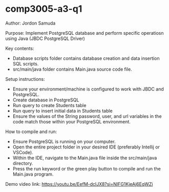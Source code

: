 # comp3005-a3-q1
 
Author: Jordon Samuda

Purpose: Implement PostgreSQL database and perform specific operatiosn using Java (JBDC PostgreSQL Driver)

Key contents:
- Database scripts folder contains database creation and data insertion SQL scripts.
- src/main/java folder contains Main.java source code file.

Setup instructions:
- Ensure your environment/machine is configured to work with JBDC and PostgreSQL.
- Create database in PostgreSQL
- Run query to create Students table
- Run query to insert initial data in Students table
- Ensure the values of the String password, user, and url variables in the code match those within your PostgreSQL environment.


How to compile and run:
- Ensure PostgreSQL is running on your computer.
- Open the entire project folder in your desired IDE (preferably Intellij or VSCode).
- Within the IDE, navigate to the Main.java file inside the src/main/java directory. 
- Press the run keyword or the green play button to compile and run the Main.java program.

Demo video link: https://youtu.be/EefM-dclJX8?si=NIFG1KjeAj6EqWZi
